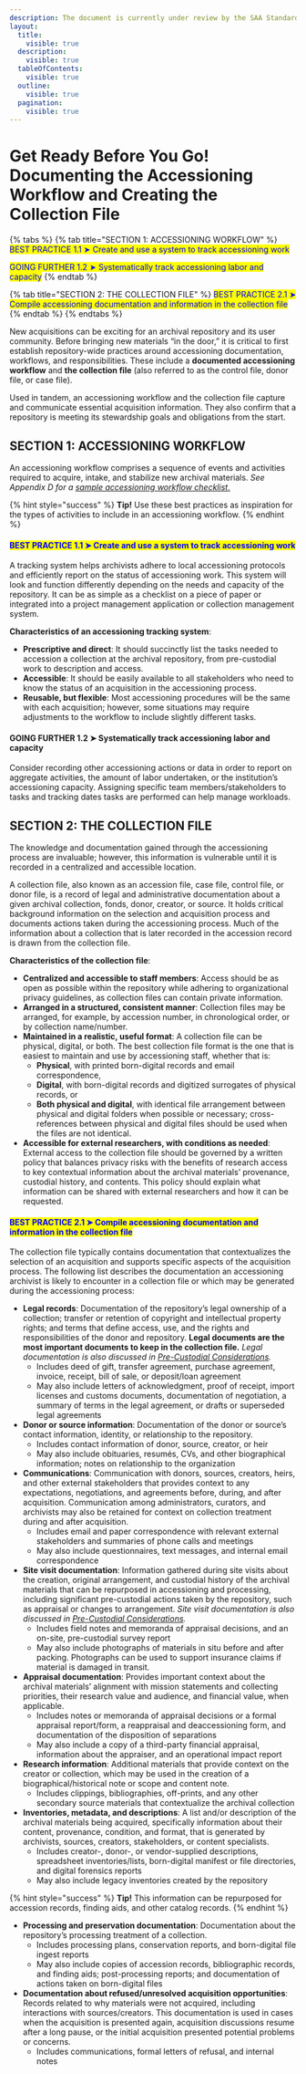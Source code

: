 ```yaml
---
description: The document is currently under review by the SAA Standards Committee.
layout:
  title:
    visible: true
  description:
    visible: true
  tableOfContents:
    visible: true
  outline:
    visible: true
  pagination:
    visible: true
---
```


# Get Ready Before You Go! Documenting the Accessioning Workflow and Creating the Collection File

{% tabs %}
{% tab title="SECTION 1: ACCESSIONING WORKFLOW" %}
<mark style="color:blue;">BEST PRACTICE 1.1 ➤  Create and use a system to track accessioning work</mark>

<mark style="color:blue;">GOING FURTHER 1.2 ➤  Systematically track accessioning labor and capacity</mark>
{% endtab %}

{% tab title="SECTION 2: THE COLLECTION FILE" %}
<mark style="color:blue;">BEST PRACTICE 2.1 ➤  Compile accessioning documentation and information in the collection file</mark>
{% endtab %}
{% endtabs %}

New acquisitions can be exciting for an archival repository and its user community. Before bringing new materials “in the door,” it is critical to first establish repository-wide practices around accessioning documentation, workflows, and responsibilities. These include a **documented accessioning workflow** and **the collection file** (also referred to as the control file, donor file, or case file).

Used in tandem, an accessioning workflow and the collection file capture and communicate essential acquisition information. They also confirm that a repository is meeting its stewardship goals and obligations from the start.

## SECTION 1: ACCESSIONING WORKFLOW <a href="#section1" id="section1"></a>

An accessioning workflow comprises a sequence of events and activities required to acquire, intake, and stabilize new archival materials. _See Appendix D for a_ [_sample accessioning workflow checklist_.](../appendices/appendix-d.-templates/#sample-accessioning-workflow-checklist)

{% hint style="success" %}
**Tip!** Use these best practices as inspiration for the types of activities to include in an accessioning workflow.
{% endhint %}

#### <mark style="color:blue;">BEST PRACTICE 1.1 ➤  Create and use a system to track accessioning work</mark> <a href="#bp1-1" id="bp1-1"></a>

A tracking system helps archivists adhere to local accessioning protocols and efficiently report on the status of accessioning work. This system will look and function differently depending on the needs and capacity of the repository. It can be as simple as a checklist on a piece of paper or integrated into a project management application or collection management system.

**Characteristics of an accessioning tracking system**:

* **Prescriptive and direct**: It should succinctly list the tasks needed to accession a collection at the archival repository, from pre-custodial work to description and access.
* **Accessible**: It should be easily available to all stakeholders who need to know the status of an acquisition in the accessioning process.
* **Reusable, but flexible**: Most accessioning procedures will be the same with each acquisition; however, some situations may require adjustments to the workflow to include slightly different tasks.

#### GOING FURTHER 1.2 ➤  Systematically track accessioning labor and capacity <a href="#bp1-2" id="bp1-2"></a>

Consider recording other accessioning actions or data in order to report on aggregate activities, the amount of labor undertaken, or the institution’s accessioning capacity. Assigning specific team members/stakeholders to tasks and tracking dates tasks are performed can help manage workloads.

## SECTION 2: THE COLLECTION FILE <a href="#section2" id="section2"></a>

The knowledge and documentation gained through the accessioning process are invaluable; however, this information is vulnerable until it is recorded in a centralized and accessible location.

A collection file, also known as an accession file, case file, control file, or donor file, is a record of legal and administrative documentation about a given archival collection, fonds, donor, creator, or source. It holds critical background information on the selection and acquisition process and documents actions taken during the accessioning process. Much of the information about a collection that is later recorded in the accession record is drawn from the collection file.

**Characteristics of the collection file**:

* **Centralized and accessible to staff members**: Access should be as open as possible within the repository while adhering to organizational privacy guidelines, as collection files can contain private information.
* **Arranged in a structured, consistent manner**: Collection files may be arranged, for example, by accession number, in chronological order, or by collection name/number.
* **Maintained in a realistic, useful format**: A collection file can be physical, digital, or both. The best collection file format is the one that is easiest to maintain and use by accessioning staff, whether that is:
  * **Physical**, with printed born-digital records and email correspondence,
  * **Digital**, with born-digital records and digitized surrogates of physical records, or
  * **Both physical and digital**, with identical file arrangement between physical and digital folders when possible or necessary; cross-references between physical and digital files should be used when the files are not identical.
* **Accessible for external researchers, with conditions as needed**: External access to the collection file should be governed by a written policy that balances privacy risks with the benefits of research access to key contextual information about the archival materials’ provenance, custodial history, and contents. This policy should explain what information can be shared with external researchers and how it can be requested.

#### <mark style="color:blue;">BEST PRACTICE 2.1 ➤  Compile accessioning documentation and information in the collection file</mark> <a href="#bp2-1" id="bp2-1"></a>

The collection file typically contains documentation that contextualizes the selection of an acquisition and supports specific aspects of the acquisition process. The following list describes the documentation an accessioning archivist is likely to encounter in a collection file or which may be generated during the accessioning process:

* **Legal records**: Documentation of the repository’s legal ownership of a collection; transfer or retention of copyright and intellectual property rights; and terms that define access, use, and the rights and responsibilities of the donor and repository. **Legal documents are the most important documents to keep in the collection file.** _Legal documentation is also discussed in_ [_Pre-Custodial Considerations_](pre-custodial-considerations.md)_._
  * Includes deed of gift, transfer agreement, purchase agreement, invoice, receipt, bill of sale, or deposit/loan agreement
  * May also include letters of acknowledgment, proof of receipt, import licenses and customs documents, documentation of negotiation, a summary of terms in the legal agreement, or drafts or superseded legal agreements
* **Donor or source information**: Documentation of the donor or source’s contact information, identity, or relationship to the repository.
  * Includes contact information of donor, source, creator, or heir
  * May also include obituaries, resumés, CVs, and other biographical information; notes on relationship to the organization
* **Communications**: Communication with donors, sources, creators, heirs, and other external stakeholders that provides context to any expectations, negotiations, and agreements before, during, and after acquisition. Communication among administrators, curators, and archivists may also be retained for context on collection treatment during and after acquisition.
  * Includes email and paper correspondence with relevant external stakeholders and summaries of phone calls and meetings
  * May also include questionnaires, text messages, and internal email correspondence
* **Site visit documentation**: Information gathered during site visits about the creation, original arrangement, and custodial history of the archival materials that can be repurposed in accessioning and processing, including significant pre-custodial actions taken by the repository, such as appraisal or changes to arrangement. _Site visit documentation is also discussed in_ [_Pre-Custodial Considerations_](pre-custodial-considerations.md)_._
  * Includes field notes and memoranda of appraisal decisions, and an on-site, pre-custodial survey report
  * May also include photographs of materials in situ before and after packing. Photographs can be used to support insurance claims if material is damaged in transit.
* **Appraisal documentation**: Provides important context about the archival materials’ alignment with mission statements and collecting priorities, their research value and audience, and financial value, when applicable.
  * Includes notes or memoranda of appraisal decisions or a formal appraisal report/form, a reappraisal and deaccessioning form, and documentation of the disposition of separations
  * May also include a copy of a third-party financial appraisal, information about the appraiser, and an operational impact report
* **Research information**: Additional materials that provide context on the creator or collection, which may be used in the creation of a biographical/historical note or scope and content note.
  * Includes clippings, bibliographies, off-prints, and any other secondary source materials that contextualize the archival collection
* **Inventories, metadata, and descriptions**: A list and/or description of the archival materials being acquired, specifically information about their content, provenance, condition, and format, that is generated by archivists, sources, creators, stakeholders, or content specialists.
  * Includes creator-, donor-, or vendor-supplied descriptions, spreadsheet inventories/lists, born-digital manifest or file directories, and digital forensics reports
  * May also include legacy inventories created by the repository

{% hint style="success" %}
**Tip!** This information can be repurposed for accession records, finding aids, and other catalog records.  &#x20;
{% endhint %}

* **Processing and preservation documentation**: Documentation about the repository’s processing treatment of a collection.
  * Includes processing plans, conservation reports, and born-digital file ingest reports
  * May also include copies of accession records, bibliographic records, and finding aids; post-processing reports; and documentation of actions taken on born-digital files
* **Documentation about refused/unresolved acquisition opportunities**: Records related to why materials were not acquired, including interactions with sources/creators. This documentation is used in cases when the acquisition is presented again, acquisition discussions resume after a long pause, or the initial acquisition presented potential problems or concerns.
  * Includes communications, formal letters of refusal, and internal notes
